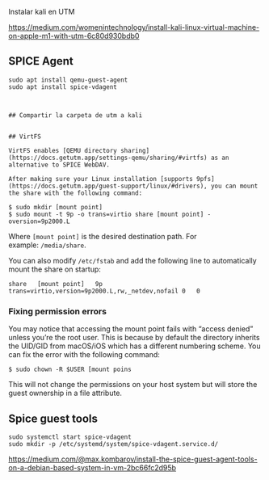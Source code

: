Instalar kali en UTM

https://medium.com/womenintechnology/install-kali-linux-virtual-machine-on-apple-m1-with-utm-6c80d930bdb0

## SPICE Agent


```
sudo apt install qemu-guest-agent
sudo apt install spice-vdagent
```



```


## Compartir la carpeta de utm a kali


## VirtFS

VirtFS enables [QEMU directory sharing](https://docs.getutm.app/settings-qemu/sharing/#virtfs) as an alternative to SPICE WebDAV.

After making sure your Linux installation [supports 9pfs](https://docs.getutm.app/guest-support/linux/#drivers), you can mount the share with the following command:

```

```
$ sudo mkdir [mount point]
$ sudo mount -t 9p -o trans=virtio share [mount point] -oversion=9p2000.L
```

Where `[mount point]` is the desired destination path. For example: `/media/share`.

You can also modify `/etc/fstab` and add the following line to automatically mount the share on startup:

```
share	[mount point]	9p	trans=virtio,version=9p2000.L,rw,_netdev,nofail	0	0
```

### [](https://docs.getutm.app/guest-support/linux/#fixing-permission-errors)Fixing permission errors

You may notice that accessing the mount point fails with “access denied” unless you’re the root user. This is because by default the directory inherits the UID/GID from macOS/iOS which has a different numbering scheme. You can fix the error with the following command:

```
$ sudo chown -R $USER [mount poins
```

This will not change the permissions on your host system but will store the guest ownership in a file attribute.

## Spice guest tools

```
sudo systemctl start spice-vdagent
sudo mkdir -p /etc/systemd/system/spice-vdagent.service.d/

```


https://medium.com/@max.kombarov/install-the-spice-guest-agent-tools-on-a-debian-based-system-in-vm-2bc66fc2d95b
